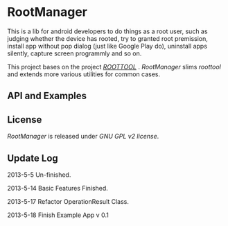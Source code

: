 # RootManager

This is a lib for android developers to do things as a root user, such as judging whether the device has rooted, try to granted root premission, install app without pop dialog (just like Google Play do), uninstall apps silently, capture screen programmly and so on.  

This project bases on the project [*ROOTTOOL*](https://code.google.com/p/roottools/) . *RootManager* slims *roottool* and extends more various utilities for common cases.

## API and Examples


## License

*RootManager* is released under *GNU GPL v2 license*.

## Update Log
2013-5-5	Un-finished.

2013-5-14	Basic Features Finished.

2013-5-17	Refactor OperationResult Class.

2013-5-18 Finish Example App v 0.1
